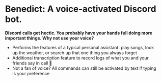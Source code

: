 # Benedict: A voice-activated Discord bot.

**Discord calls get hectic. You probably have your hands full doing more important things. Why not use your voice?**

- Performs the features of a typical personal assistant: play songs, look up the weather, or search up that one thing you always forget
- Additional transcription feature to record logs of what you and your friends say in call 📸
- Not a fan of voice? All commands can still be activated by text if typing is your preference
